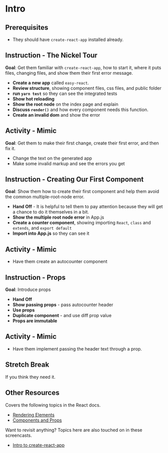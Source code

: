 # Intro

## Prerequisites

* They should have `create-react-app` installed already.

## Instruction - The Nickel Tour

**Goal**: Get them familiar with `create-react-app`, how to start it, where it puts files, changing files, and show them their first error message.

* **Create a new app** called `easy-react`.
* **Review structure**, showing component files, css files, and public folder
* **run `yarn test`** so they can see the integrated tests
* **Show hot reloading**
* **Show the root node** on the index page and explain
* **Discuss `render()`** and how every component needs this function.
* **Create an invalid dom** and show the error

## Activity - Mimic

**Goal**: Get them to make their first change, create their first error, and then fix it.

* Change the text on the generated app
* Make some invalid markup and see the errors you get

## Instruction - Creating Our First Component

**Goal**: Show them how to create their first component and help them avoid the common multiple-root-node error.

* **Hand Off** - It is helpful to tell them to pay attention because they will get a chance to do it themselves in a bit.
* **Show the multiple root node error** in App.js
* **Create a counter component**, showing importing `React`, `class` and `extends`, and `export default`
* **Import into App.js** so they can see it

## Activity - Mimic

* Have them create an autocounter component

## Instruction - Props

**Goal**: Introduce props

* **Hand Off**
* **Show passing props** - pass autocounter header
* **Use props**
* **Duplicate component** - and use diff prop value
* **Props are immutable**

## Activity - Mimic

* Have them implement passing the header text through a prop.

## Stretch Break

If you think they need it.


## Other Resources

Covers the following topics in the React docs.

* [Rendering Elements](https://reactjs.org/docs/rendering-elements.html)
* [Components and Props](https://reactjs.org/docs/components-and-props.html)

Want to revisit anything? Topics here are also touched on in these screencasts.

* [Intro to create-react-app](https://www.youtube.com/watch?v=-E0OMzJUhVs&t=0s&list=PLLDNgndR69We9PAyglpHrCJKKDpg-5TXx&index=1)
